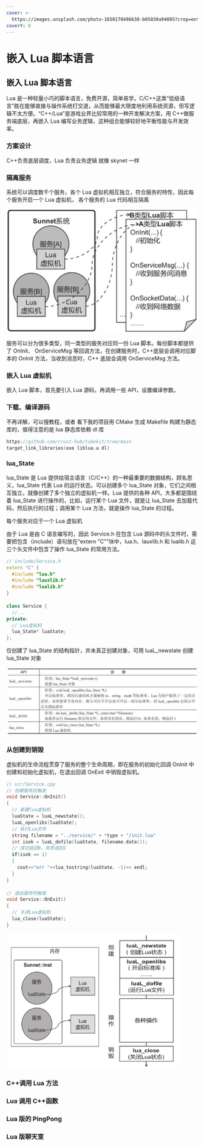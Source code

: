 ```yaml
---
cover: >-
  https://images.unsplash.com/photo-1650170496638-b05030a94005?crop=entropy&cs=srgb&fm=jpg&ixid=MnwxOTcwMjR8MHwxfHJhbmRvbXx8fHx8fHx8fDE2NTI1MzAzMzQ&ixlib=rb-1.2.1&q=85
coverY: 0
---
```


# 嵌入 Lua 脚本语言

## 嵌入 Lua 脚本语言

Lua 是一种轻量小巧的脚本语言，免费开源，简单易学。C/C++这类“低级语言”胜在能够直接与操作系统打交道，从而能够最大限度地利用系统资源，但写逻辑不太方便。“C++/Lua”是游戏业界比较常用的一种开发解决方案，用 C++做服务端底层，再嵌入 Lua 编写业务逻辑，这种组合能够较好地平衡性能与开发效率。

### 方案设计

C++负责底层调度，Lua 负责业务逻辑 就像 skynet 一样

### 隔离服务

系统可以调度数千个服务，各个 Lua 虚拟机相互独立，符合服务的特性，因此每个服务开启一个 Lua 虚拟机，
各个服务的 Lua 代码相互隔离

![Lua虚拟机和脚本文件示意图](../.gitbook/assets/2023-11-07233325.png)

服务可以分为很多类型，同一类型的服务对应同一份 Lua 脚本。每份脚本都提供了 OnInit、
OnServiceMsg 等回调方法，在创建服务时，C++底层会调用对应脚本的 OnInit 方法，当收到消息时，C++
底层会调用 OnServiceMsg 方法。

### 嵌入 Lua 虚拟机

嵌入 Lua 脚本，首先要引入 Lua 源码，再调用一些 API，设置编译参数。

### 下载、编译源码

不再详解，可以搜教程，或者 看下我的项目用 CMake 生成 Makefile 构建为静态库的，值得注意的是 lua 静态库依赖 dl 库

```cpp
https://github.com/crust-hub/tubekit/tree/main
target_link_libraries(exe liblua.a dl)
```

### lua_State

lua_State 是 Lua 提供给宿主语言（C/C++）的一种最重要的数据结构，顾名思义，lua_State 代表 Lua 的运行状态。可以创建多个 lua_State 对象，它们之间相互独立，就像创建了多个独立的虚拟机一样。Lua 提供的各种 API，大多都是围绕着 lua_State 进行操作的，比如，运行某个 Lua 文件，就是让 lua_State 去加载代码，然后执行的过程；调用某个 Lua 方法，就是操作 lua_State 的过程。

每个服务对应于一个 Lua 虚拟机

由于 Lua 是由 C 语言编写的，因此 Service.h 在包含 Lua 源码中的头文件时，需要把包含（include）语句放在“extern "C"”块中，lua.h、lauxlib.h 和 lualib.h 这三个头文件中包含了操作 lua_State 的常用方法。

```cpp
// include/Service.h
extern "C" {
  #include "lua.h"
  #include "lauxlib.h"
  #include "lualib.h"
}

class Service {
  //...
private:
  // Lua虚拟机
  lua_State* luaState;
};
```

仅创建了 lua_State 的结构指针，并未真正创建对象，可用 luaL_newstate 创建 lua_State 对象

![创建和销毁Lua虚拟机所用到的API及功能说明](../.gitbook/assets/2023-11-08000404.png)

### 从创建到销毁

虚拟机的生命流程贯穿了服务的整个生命周期，即在服务的初始化回调 OnInit 中创建和初始化虚拟机，在退出回调 OnExit 中销毁虚拟机。

```cpp
// scr/Service.cpp
// 创建服务后触发
void Service::OnInit()
{
  // 新建lua虚拟机
  luaState = luaL_newstate();
  luaL_openlibs(luaState);
  // 执行Lua文件
  string filename = "../service/" + *type + "/init.lua"
  int isok = luaL_dofile(luaState, filename.data());
  // 成功返回0，失败返回1
  if(isok == 1)
  {
    cout<<"err "<<lua_tostring(luaState, -1)<< endl;
  }
}

// 退出服务时触发
void Service::OnExit()
{
  // 关闭Lua虚拟机
  lua_close(luaState);
}
```

![Lua虚拟机的声明流程](../.gitbook/assets/2023-11-08001054.png)

### C++调用 Lua 方法

### Lua 调用 C++函数

### Lua 版的 PingPong

### Lua 版聊天室
